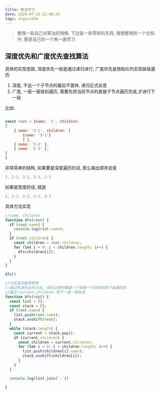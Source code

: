 ```yaml
---
title: 算法学习
date: 2020-07-16 22:48:33
tags: algorithm
---
```


> 整理一些自己对算法的理解, 下边是一些零碎的东西, 慢慢整理到一个文档中, 算是自己的一个再一遍学习

## 深度优先和广度优先查找算法

具体的实现思路, 深度优先一般是通过递归进行, 广度优先是借助队列实现层级遍历

1. 深度, 不达一个子节点的最后不罢休, 递归正式此意
2. 广度, 一层一层级别遍历, 需要先将当前节点的直接子节点遍历完成,才进行下一级

比如:
```js

const root = {name: '1', children:
[
    { name: '2-1', children: [
        {name: '3-1'}
        ] },
    { name: '2-2' },
    { name: '2-3' },
]
}
```

非常简单的结构, 如果要是深度遍历的话, 那么输出顺序会是

```js
1, 2-1, 3-1, 2-2, 2-3
```

如果是宽度的话, 就是

```js
1, 2-1, 2-2, 2-3, 3-1
```

具体方法实现

```js
//name, children
function dfs(root) {
  if (root.name) {
    console.log(root.name);
  }
  if (root.children) {
    const children = root.children;
    for (let i = 0; i < children.length; i++) {
      dfs(children[i]);
    }
  }
}

dfs()
```


```js
//只实现功能和思想
//通过先进先出的方式, 保证记录的都是一个层级一个层级的网下去遍历的
//通过 current.children 网下一层一层前进
function bfs(root) {
  const list = [];
  const stack = [];
  if (root.name) {
    list.push(root.name);
    stack.unshift(root);
  }
  while (stack.length) {
    const current = stack.pop();
    if (current.children) {
      const children = current.children;
      for (let i = 0; i < children.length; i++) {
        list.push(children[i].name);
        stack.unshift(children[i]);
      }
    }
  }

  console.log(list.join(','))

}
```


